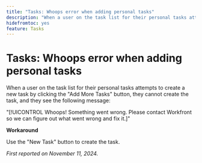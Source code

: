 ```yaml
---
title: "Tasks: Whoops error when adding personal tasks"
description: "When a user on the task list for their personal tasks attempts to create a new task by clicking the "Add More Tasks" button, they cannot create the task, and they see an error message. A workaround is available."
hidefromtoc: yes
feature: Tasks
---
```


# Tasks: Whoops error when adding personal tasks

When a user on the task list for their personal tasks attempts to create a new task by clicking the "Add More Tasks" button, they cannot create the task, and they see the following message:

"[!UICONTROL Whoops! Something went wrong. Please contact Workfront so we can figure out what went wrong and fix it.]"

**Workaround**

Use the "New Task" button to create the task.

_First reported on November 11, 2024._
